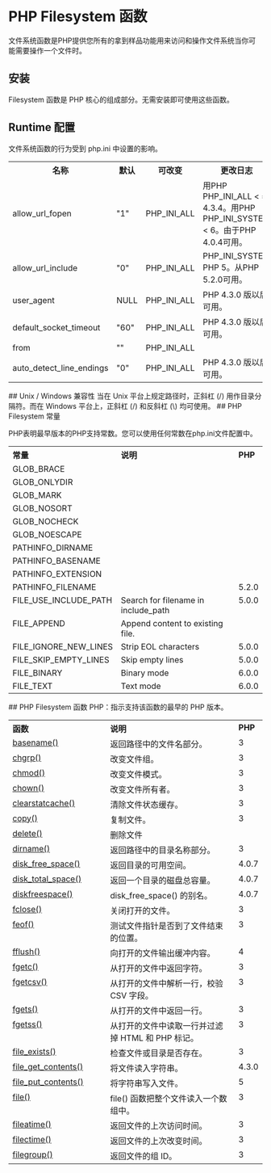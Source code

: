 # PHP Filesystem 函数
文件系统函数是PHP提供您所有的拿到样品功能用来访问和操作文件系统当你可能需要操作一个文件时。
## 安装
Filesystem 函数是 PHP 核心的组成部分。无需安装即可使用这些函数。
## Runtime 配置
文件系统函数的行为受到 php.ini 中设置的影响。


<table class="table table-bordered">
<tr><th>名称	</th><th>默认	</th><th>可改变</th><th>	更改日志</th></tr>
<tr><td>allow_url_fopen</td><td>"1"</td><td>PHP_INI_ALL</td><td>用PHP PHP_INI_ALL < = 4.3.4。用PHP PHP_INI_SYSTEM < 6。由于PHP 4.0.4可用。
</td></tr>
<tr><td>allow_url_include</td><td>"0"</td><td>PHP_INI_ALL</td><td>PHP_INI_SYSTEM  PHP 5。从PHP 5.2.0可用。</td></tr>
<tr><td>user_agent</td><td>NULL</td><td>PHP_INI_ALL</td><td>PHP 4.3.0 版以后可用。</td></tr>
<tr><td>default_socket_timeout</td><td>"60"</td><td>PHP_INI_ALL</td><td>PHP 4.3.0 版以后可用。</td></tr>
<tr><td>from</td><td>""</td><td>PHP_INI_ALL</td><td>&nbsp;</td></tr>
<tr><td>auto_detect_line_endings</td><td>"0"</td><td>PHP_INI_ALL</td><td>PHP 4.3.0 版以后可用。</td></tr>
</table>
## Unix / Windows 兼容性
当在 Unix 平台上规定路径时，正斜杠 (/) 用作目录分隔符。而在 Windows 平台上，正斜杠 (/) 和反斜杠 (\) 均可使用。
## PHP Filesystem 常量

PHP表明最早版本的PHP支持常数。您可以使用任何常数在php.ini文件配置中。

<table class="table table-bordered">
  <tr>
    <th width="35%" align="left">常量</th>
    <th width="55%" align="left">说明</th>
    <th width="5%" align="left">PHP</th>
  </tr>
  <tr>
    <td valign="top">GLOB_BRACE</td>
    <td valign="top">&nbsp;</td>
    <td valign="top">&nbsp;</td>
  </tr>
  <tr>
    <td valign="top">GLOB_ONLYDIR  </td>
    <td valign="top">&nbsp;</td>
    <td valign="top">&nbsp;</td>
  </tr>
    <tr>
    <td valign="top">GLOB_MARK</td>
    <td valign="top">&nbsp;</td>
    <td valign="top">&nbsp;</td>
  </tr>
  <tr>
   <td valign="top">GLOB_NOSORT </td>
    <td valign="top">&nbsp;</td>
    <td valign="top">&nbsp;</td>
  </tr>
  <tr>
   <td valign="top">GLOB_NOCHECK</td>
    <td valign="top">&nbsp;</td>
    <td valign="top">&nbsp;</td>
  </tr>
  <tr>
   <td valign="top">GLOB_NOESCAPE</td>
    <td valign="top">&nbsp;</td>
    <td valign="top">&nbsp;</td>
  </tr>
  <tr>
   <td valign="top">PATHINFO_DIRNAME</td>
    <td valign="top">&nbsp;</td>
    <td valign="top">&nbsp;</td>
  </tr>
    <tr>
   <td valign="top">PATHINFO_BASENAME</td>
    <td valign="top">&nbsp;</td>
    <td valign="top">&nbsp;</td>
  </tr>
   <tr>
   <td valign="top">PATHINFO_EXTENSION</td>
    <td valign="top">&nbsp;</td>
    <td valign="top">&nbsp;</td>
  </tr>
<tr>
   <td valign="top">PATHINFO_FILENAME  </td>
    <td valign="top">&nbsp;</td>
    <td valign="top">5.2.0</td>
  </tr>
  <tr>
   <td valign="top">FILE_USE_INCLUDE_PATH</td>
    <td valign="top">Search for filename in include_path</td>
    <td valign="top">5.0.0</td>
  </tr>
   <tr>
   <td valign="top">FILE_APPEND</td>
    <td valign="top">Append content to existing file.</td>
    <td valign="top">&nbsp;</td>
  </tr>
    <tr>
   <td valign="top">FILE_IGNORE_NEW_LINES  </td>
    <td valign="top">Strip EOL characters</td>
    <td valign="top">5.0.0</td>
  </tr>
    <tr>
   <td valign="top">FILE_SKIP_EMPTY_LINES</td>
    <td valign="top">Skip empty lines</td>
    <td valign="top">5.0.0</td>
  </tr>
     <tr>
   <td valign="top">FILE_BINARY  </td>
    <td valign="top">Binary mode</td>
    <td valign="top">6.0.0</td>
  </tr>
      <tr>
   <td valign="top">FILE_TEXT </td>
    <td valign="top">Text mode</td>
    <td valign="top">6.0.0</td>
  </tr>
  </table>
## PHP Filesystem 函数
PHP：指示支持该函数的最早的 PHP 版本。


<table class="table table-bordered">
  <tr>
    <th width="40%" align="left" valign="top">函数	</th>
    <th width="55%" align="left" valign="top">说明</th>
    <th width="5%" align="left" valign="top">PHP</th>
  </tr>
  <tr>
    <td valign="top"><a href="/php/php_function_basename.htm">basename()</a></td>
    <td valign="top">返回路径中的文件名部分。

</td>
    <td valign="top">3</td>
  </tr>
  <tr>
    <td valign="top"><a href="/php/php_function_chgrp.htm">chgrp()</a></td>
    <td valign="top">改变文件组。
</td>
    <td valign="top">3</td>
  </tr>
  <tr>
    <td valign="top"><a href="/php/php_function_chmod.htm">chmod()</a></td>
    <td valign="top">改变文件模式。
</td>
    <td valign="top">3</td>
  </tr>
  <tr>
    <td valign="top"><a href="/php/php_function_chown.htm">chown()</a></td>
    <td valign="top">改变文件所有者。
</td>
    <td valign="top">3</td>
  </tr>
  <tr>
    <td valign="top"><a href="/php/php_function_clearstatcache.htm">clearstatcache()</a></td>
    <td valign="top">清除文件状态缓存。
</td>
    <td valign="top">3</td>
  </tr>
  <tr>
    <td valign="top"><a href="/php/php_function_copy.htm">copy()</a></td>
    <td valign="top">复制文件。
</td>
    <td valign="top">3</td>
  </tr>
  <tr>
    <td valign="top"><a href="/php/php_function_delete.htm">delete()</a></td>
    <td valign="top">删除文件</td>
    <td valign="top">&nbsp;</td>
  </tr>
  <tr>
    <td valign="top"><a href="/php/php_function_dirname.htm">dirname()</a></td>
    <td valign="top">返回路径中的目录名称部分。






</td>
    <td valign="top">3</td>
  </tr>
  <tr>
    <td valign="top"><a href="/php/php_function_disk_free_space.htm">disk_free_space()</a></td>
    <td valign="top">返回目录的可用空间。</td>
    <td valign="top">4.0.7</td>
  </tr>
  <tr>
    <td valign="top"><a href="/php/php_function_disk_total_space.htm">disk_total_space()</a></td>
    <td valign="top">
返回一个目录的磁盘总容量。</td>
    <td valign="top">4.0.7</td>
  </tr>
  <tr>
    <td valign="top"><a href="/php/php_function_diskfreespace.htm">diskfreespace()</a></td>
    <td valign="top">
disk_free_space() 的别名。</td>
    <td valign="top">4.0.7</td>
  </tr>
   <tr>
    <td valign="top"><a href="/php/php_function_fclose.htm">fclose()</a></td>
    <td valign="top">关闭打开的文件。</td>
    <td valign="top">3</td>
  </tr>
  <tr>
    <td valign="top"><a href="/php/php_function_feof.htm">feof()</a></td>
    <td valign="top">测试文件指针是否到了文件结束的位置。</td>
    <td valign="top">3</td>
  </tr>
  <tr>
    <td valign="top"><a href="/php/php_function_fflush.htm">fflush()</a></td>
    <td valign="top">向打开的文件输出缓冲内容。</td>
    <td valign="top">4</td>
  </tr>
  <tr>
    <td valign="top"><a href="/php/php_function_fgetc.htm">fgetc()</a></td>
    <td valign="top">从打开的文件中返回字符。</td>
    <td valign="top">3</td>
  </tr>
  <tr>
    <td valign="top"><a href="/php/php_function_fgetcsv.htm">fgetcsv()</a></td>
    <td valign="top">从打开的文件中解析一行，校验 CSV 字段。</td>
    <td valign="top">3</td>
  </tr>
  <tr>
    <td valign="top"><a href="/php/php_function_fgets.htm">fgets()</a></td>
    <td valign="top">
从打开的文件中返回一行。</td>
    <td valign="top">3</td>
  </tr>
  <tr>
    <td valign="top"><a href="/php/php_function_fgetss.htm">fgetss()</a></td>
    <td valign="top">从打开的文件中读取一行并过滤掉 HTML 和 PHP 标记。
</td>
    <td valign="top">3</td>
  </tr>
  <tr>
    <td valign="top"><a href="/php/php_function_file_exists.htm">file_exists()</a></td>
    <td valign="top">检查文件或目录是否存在。
</td>
    <td valign="top">3</td>
  </tr>
  <tr>
    <td valign="top"><a href="/php/php_function_file_get_contents.htm">file_get_contents()</a></td>
    <td valign="top">将文件读入字符串。
</td>
    <td valign="top">4.3.0</td>
  </tr>
  <tr>
    <td valign="top"><a href="/php/php_function_file_put_contents.htm">file_put_contents()</a></td>
    <td valign="top">将字符串写入文件。
</td>
    <td valign="top">5</td>
  </tr>
  <tr>
    <td valign="top"><a href="/php/php_function_file.htm">file()</a></td>
    <td valign="top">file() 函数把整个文件读入一个数组中。
    </td>
    <td valign="top">3</td>
  </tr>
  <tr>
    <td valign="top"><a href="/php/php_function_fileatime.htm">fileatime()</a></td>
    <td valign="top">返回文件的上次访问时间。</td>
    <td valign="top">3</td>
  </tr>
  <tr>
    <td valign="top"><a href="/php/php_function_filectime.htm">filectime()</a></td>
    <td valign="top">返回文件的上次改变时间。
</td>
    <td valign="top">3</td>
  </tr>
   <tr>
    <td valign="top"><a href="/php/php_function_filegroup.htm">filegroup()</a></td>
    <td valign="top">返回文件的组 ID。
</td>
    <td valign="top">3</td>
  </tr>
  </table>